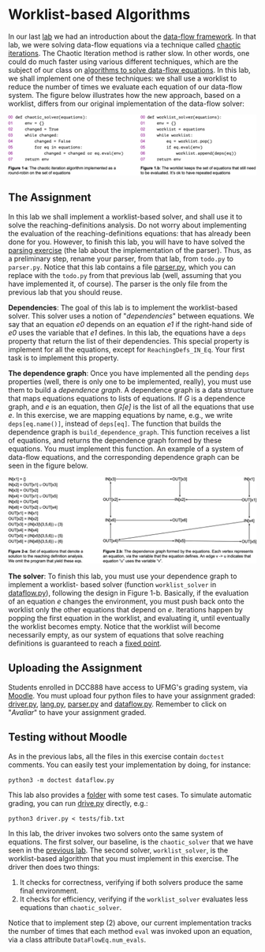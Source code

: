 # Worklist-based Algorithms

In our last [lab](../IntroDataFlow) we had an introduction about the
[data-flow framework](https://homepages.dcc.ufmg.br/~fernando/classes/dcc888/ementa/slides/IntroDataFlow.pdf).
In that lab, we were solving data-flow equations via a technique called [chaotic iterations](https://youtu.be/z1ksufuIwcY?feature=shared).
The Chaotic Iteration method is rather slow.
In other words, one could do much faster using various different techniques,
which are the subject of our class on [algorithms to solve data-flow
equations](https://homepages.dcc.ufmg.br/~fernando/classes/dcc888/ementa/slides/WorkList.pdf).
In this lab, we shall implement one of these techniques: we shall use a worklist
to reduce the number of times we evaluate each equation of our data-flow
system.
The figure below illustrates how the new approach, based on a worklist, differs
from our original implementation of the data-flow solver:

![Chaotic iterations vs worklist-based solver](../assets/images/chaoticVsWorklist.png)

## The Assignment

In this lab we shall implement a worklist-based solver, and shall use it to solve the reaching-definitions analysis.
Do not worry about implementing the evaluation of the reaching-definitions equations: that has already been done for you.
However, to finish this lab, you will have to have solved the [parsing exercise](../Parsing) (the lab about the implementation of the parser).
Thus, as a preliminary step, rename your parser, from that lab, from `todo.py` to `parser.py`.
Notice that this lab contains a file [parser.py](parser.py), which you can replace with the `todo.py` from that previous lab (well, assuming that you have implemented it, of course).
The parser is the only file from the previous lab that you should reuse.

**Dependencies**: The goal of this lab is to implement the worklist-based solver.
This solver uses a notion of "*dependencies*" between equations.
We say that an equation *e0* depends on an equation *e1* if the right-hand side of *e0* uses the variable that *e1* defines.
In this lab, the equations have a `deps` property that return the list of their
dependencies.
This special property is implement for all the equations, except for
`ReachingDefs_IN_Eq`.
Your first task is to implement this property.

**The dependence graph**:
Once you have implemented all the pending `deps` properties (well, there is only one to be implemented, really), you must use them to build a *dependence graph*.
A dependence graph is a data structure that maps equations equations to lists of equations.
If *G* is a dependence graph, and *e* is an equation, then *G[e]* is the list of all the equations that use *e*.
In this exercise, we are mapping equations by name, e.g., we write
`deps[eq.name()]`, instead of `deps[eq]`.
The function that builds the dependence graph is `build_dependence_graph`.
This function receives a list of equations, and returns the dependence graph
formed by these equations.
You must implement this function.
An example of a system of data-flow equations, and the corresponding dependence graph can be seen in the figure below.

![Example of Dependence Graph](../assets/images/exDependenceGraph.png)

**The solver**:
To finish this lab, you must use your dependence graph to implement a worklist-
based solver (function `worklist_solver` in [dataflow.py](dataflow.py)), following the design in Figure 1-b.
Basically, if the evaluation of an equation *e* changes the environment, you must push back onto the worklist only the other equations that depend on *e*.
Iterations happen by popping the first equation in the worklist, and evaluating it, until eventually the worklist becomes empty.
Notice that the worklist will become necessarily empty, as our system of equations that solve reaching definitions is guaranteed to reach a [fixed point](https://homepages.dcc.ufmg.br/~fernando/classes/dcc888/ementa/slides/Lattices.pdf).

## Uploading the Assignment

Students enrolled in DCC888 have access to UFMG's grading system, via [Moodle](https://moodle.org/).
You must upload four python files to have your assignment graded: [driver.py](driver.py), [lang.py](lang.py), [parser.py](parser.py) and
[dataflow.py](dataflow.py).
Remember to click on "*Avaliar*" to have your assignment graded.

## Testing without Moodle

As in the previous labs, all the files in this exercise contain `doctest` comments.
You can easily test your implementation by doing, for instance:

```
python3 -m doctest dataflow.py
```

This lab also provides a [folder](tests) with some test cases.
To simulate automatic grading, you can run [drive.py](driver.py) directly, e.g.:

```
python3 driver.py < tests/fib.txt
```

In this lab, the driver invokes two solvers onto the same system of equations.
The first solver, our baseline, is the `chaotic_solver` that we have seen in the [previous lab](../IntroDataFlow/).
The second solver, `worklist_solver`, is the worklist-based algorithm that you must implement in this exercise.
The driver then does two things:

1. It checks for correctness, verifying if both solvers produce the same final environment.
2. It checks for efficiency, verifying if the `worklist_solver` evaluates less equations than `chaotic_solver`.

Notice that to implement step (2) above, our current implementation tracks the number of times that each method `eval` was invoked upon an equation, via a class attribute `DataFlowEq.num_evals`.